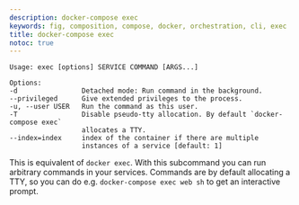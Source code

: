 ```yaml
---
description: docker-compose exec
keywords: fig, composition, compose, docker, orchestration, cli, exec
title: docker-compose exec
notoc: true
---
```


```
Usage: exec [options] SERVICE COMMAND [ARGS...]

Options:
-d                Detached mode: Run command in the background.
--privileged      Give extended privileges to the process.
-u, --user USER   Run the command as this user.
-T                Disable pseudo-tty allocation. By default `docker-compose exec`
                  allocates a TTY.
--index=index     index of the container if there are multiple
                  instances of a service [default: 1]
```

This is equivalent of `docker exec`. With this subcommand you can run arbitrary
commands in your services. Commands are by default allocating a TTY, so you can
do e.g. `docker-compose exec web sh` to get an interactive prompt.
